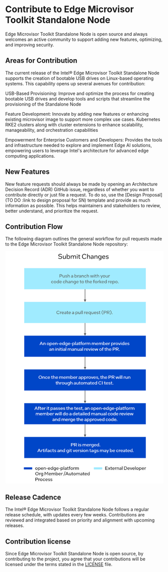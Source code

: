 # Contribute to Edge Microvisor Toolkit Standalone Node

Edge Microvisor Toolkit Standalone Node is open source and always welcomes an active
community to support adding new features, optimizing, and improving security.

## Areas for Contribution

The current release of the Intel® Edge Microvisor Toolkit Standalone Node supports the creation of bootable USB drives 
on Linux-based operating systems. This capability opens up several avenues for contribution:

USB-Based Provisioning: Improve and optimize the process for creating bootable USB drives and
develop tools and scripts that streamline the provisioning of the Standalone Node

Feature Development: Innovate by adding new features or enhancing existing microvisor image to support more complex use cases.
Kubernetes RKE2 clusters along with cluster extensions to enhance scalability, manageability, and orchestration capabilities

Empowerment for Enterprise Customers and Developers:
Provides the tools and infrastructure needed to explore and implement Edge AI solutions, empowering users 
to leverage Intel's architecture for advanced edge computing applications.

## New Features

New feature requests should always be made by opening an Architecture Decision Record (ADR)
GitHub issue, regardless of whether you want to contribute directly or just file a request.
To do so, use the [Design Proposal](TO DO :link to design proposal for SN) template
and provide as much information as possible. This helps maintainers and stakeholders to
review, better understand, and prioritize the request.

## Contribution Flow

The following diagram outlines the general workflow for pull requests made
to the Edge Microvisor Toolkit Standalone Node repository:

![Contribution Flow](submit-changes.drawio.png)

## Release Cadence

The Intel® Edge Microvisor Toolkit Standalone Node follows a regular release schedule, with updates every few weeks. 
Contributions are reviewed and integrated based on priority and alignment with upcoming releases.

## Contribution license

Since Edge Microvisor Toolkit Standalone Node is open source, by contributing to the project, you agree that
your contributions will be licensed under the terms stated in the
[LICENSE](../../LICENSE) file.
